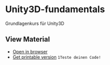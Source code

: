 # Unity3D-fundamentals
Grundlagenkurs für Unity3D
## View Material

* [Open in browser](https://glandl.github.io/Unity3D-fundamentals)
* [Get printable version](https://glandl.github.io/Unity3D-fundamentals/?print-pdf)
``1Teste deinen Code!``